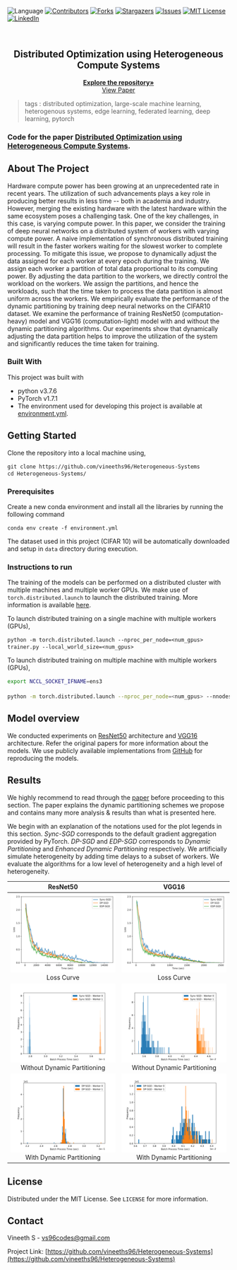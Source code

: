  ![Language](https://img.shields.io/badge/language-python--3.7.6-blue) [![Contributors][contributors-shield]][contributors-url] [![Forks][forks-shield]][forks-url] [![Stargazers][stars-shield]][stars-url] [![Issues][issues-shield]][issues-url] [![MIT License][license-shield]][license-url] [![LinkedIn][linkedin-shield]][linkedin-url]

<!-- PROJECT LOGO -->
<br />

<p align="center">
  <h2 align="center">Distributed Optimization using Heterogeneous Compute Systems</h2>
  <p align="center">
    <a href=https://github.com/vineeths96/Heterogeneous-Systems><strong>Explore the repository»</strong></a>
    <br />
    <a href=https://arxiv.org/abs/2110.08941>View Paper</a>
  </p>




</p>

> tags : distributed optimization, large-scale machine learning, heterogenous systems, edge learning, federated learning, deep learning, pytorch 



### Code for the paper [Distributed Optimization using Heterogeneous Compute Systems](https://arxiv.org/abs/2110.08941).



<!-- ABOUT THE PROJECT -->

## About The Project

Hardware compute power has been growing at an unprecedented rate in recent years. The utilization of such advancements plays a key role in producing better results in less time -- both in academia and industry. However, merging the existing hardware with the latest hardware within the same ecosystem poses a challenging task. One of the key challenges, in this case, is varying compute power. In this paper, we consider the training of deep neural networks on a distributed system of workers with varying compute power. A naive implementation of synchronous distributed training will result in the faster workers waiting for the slowest worker to complete processing. To mitigate this issue, we propose to dynamically adjust the data assigned for each worker at every epoch during the training. We assign each worker a partition of total data proportional to its computing power. By adjusting the data partition to the workers, we directly control the workload on the workers. We assign the partitions, and hence the workloads, such that the time taken to process the data partition is almost uniform across the workers. We empirically evaluate the performance of the dynamic partitioning by training deep neural networks on the CIFAR10 dataset. We examine the performance of training ResNet50 (computation-heavy) model and VGG16 (computation-light) model with and without the dynamic partitioning algorithms. Our experiments show that dynamically adjusting the data partition helps to improve the utilization of the system and significantly reduces the time taken for training.

### Built With
This project was built with 

* python v3.7.6
* PyTorch v1.7.1
* The environment used for developing this project is available at [environment.yml](environment.yml).



<!-- GETTING STARTED -->

## Getting Started

Clone the repository into a local machine using,

```shell
git clone https://github.com/vineeths96/Heterogeneous-Systems
cd Heterogeneous-Systems/
```

### Prerequisites

Create a new conda environment and install all the libraries by running the following command

```shell
conda env create -f environment.yml
```

The dataset used in this project (CIFAR 10) will be automatically downloaded and setup in `data` directory during execution.

### Instructions to run

The training of the models can be performed on a distributed cluster with multiple machines and multiple worker GPUs. We make use of `torch.distributed.launch` to launch the distributed training. More information is available [here](https://pytorch.org/tutorials/beginner/dist_overview.html).

To launch distributed training on a single machine with multiple workers (GPUs), 

```shell
python -m torch.distributed.launch --nproc_per_node=<num_gpus> trainer.py --local_world_size=<num_gpus> 
```

 To launch distributed training on multiple machine with multiple workers (GPUs), 

```sh
export NCCL_SOCKET_IFNAME=ens3

python -m torch.distributed.launch --nproc_per_node=<num_gpus> --nnodes=<num_machines> --node_rank=<node_rank> --master_addr=<master_address> --master_port=<master_port> trainer.py --local_world_size=<num_gpus>
```



## Model overview

We conducted experiments on [ResNet50](https://arxiv.org/abs/1512.03385) architecture and [VGG16](https://arxiv.org/abs/1409.1556) architecture. Refer the original papers for more information about the models. We use publicly available implementations from [GitHub](https://github.com/kuangliu/pytorch-cifar) for reproducing the models. 



<!-- RESULTS -->

## Results

We highly recommend to read through the [paper](https://arxiv.org/abs/2110.08941) before proceeding to this section. The paper explains the dynamic partitioning schemes we propose and contains many more analysis & results than what is presented here. 

We begin with an explanation of the notations used for the plot legends in this section. *Sync-SGD* corresponds to the default gradient aggregation provided by PyTorch. *DP-SGD* and *EDP-SGD* corresponds to *Dynamic Partitioning* and *Enhanced Dynamic Partitioning* respectively. We artificially simulate heterogeneity by adding time delays to a subset of workers. We evaluate the algorithms for a low level of heterogeneity and a high level of heterogeneity.



|                           ResNet50                           |                            VGG16                             |
| :----------------------------------------------------------: | :----------------------------------------------------------: |
|  ![Loss](./plots/Delay_2/loss_time_ResNet50.svg)Loss Curve   |    ![Loss](./plots/Delay_2/loss_time_VGG16.svg)Loss Curve    |
| ![AR](./plots/Histograms_0.1/process_times_histogram_ResNet50_False_AllReduce%20SGD.svg)Without Dynamic Partitioning | ![AR](./plots/Histograms_0.1/process_times_histogram_VGG16_False_AllReduce%20SGD.svg)Without Dynamic Partitioning |
| ![DP](./plots/Histograms_0.1/process_times_histogram_ResNet50_True_AllReduce%20SGD.svg)With Dynamic Partitioning | ![DP](./plots/Histograms_0.1/process_times_histogram_VGG16_True_AllReduce%20SGD.svg)With Dynamic Partitioning |



<!-- LICENSE -->

## License

Distributed under the MIT License. See `LICENSE` for more information.



<!-- CONTACT -->

## Contact

Vineeth S - vs96codes@gmail.com

Project Link: [https://github.com/vineeths96/Heterogeneous-Systems](https://github.com/vineeths96/Heterogeneous-Systems)






<!-- MARKDOWN LINKS & IMAGES -->
<!-- https://www.markdownguide.org/basic-syntax/#reference-style-links -->

[contributors-shield]: https://img.shields.io/github/contributors/vineeths96/Heterogeneous-Systems.svg?style=flat-square
[contributors-url]: https://github.com/vineeths96/Heterogeneous-Systems/graphs/contributors
[forks-shield]: https://img.shields.io/github/forks/vineeths96/Heterogeneous-Systems.svg?style=flat-square
[forks-url]: https://github.com/vineeths96/Heterogeneous-Systems/network/members
[stars-shield]: https://img.shields.io/github/stars/vineeths96/Heterogeneous-Systems.svg?style=flat-square
[stars-url]: https://github.com/vineeths96/Heterogeneous-Systems/stargazers
[issues-shield]: https://img.shields.io/github/issues/vineeths96/Heterogeneous-Systems.svg?style=flat-square
[issues-url]: https://github.com/vineeths96/Heterogeneous-Systems/issues
[license-shield]: https://img.shields.io/badge/License-MIT-yellow.svg
[license-url]: https://github.com/vineeths96/Heterogeneous-Systems/blob/master/LICENSE
[linkedin-shield]: https://img.shields.io/badge/-LinkedIn-black.svg?style=flat-square&logo=linkedin&colorB=555
[linkedin-url]: https://linkedin.com/in/vineeths


